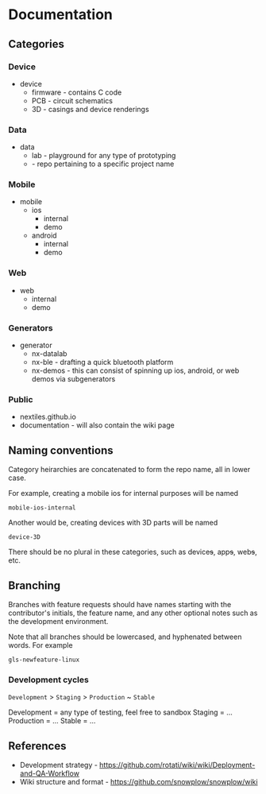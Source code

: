 # Documentation

## Categories

### Device
- device
  - firmware - contains C code
  - PCB - circuit schematics
  - 3D - casings and device renderings
  
### Data
- data
  - lab - playground for any type of prototyping
  - <name> - repo pertaining to a specific project name

### Mobile
- mobile
  - ios
    - internal
    - demo
  - android
    - internal
    - demo

### Web
- web
  - internal
  - demo
  
### Generators
- generator
  - nx-datalab
  - nx-ble - drafting a quick bluetooth platform
  - nx-demos - this can consist of spinning up ios, android, or web demos via subgenerators
  
### Public
- nextiles.github.io
- documentation - will also contain the wiki page

## Naming conventions

Category heirarchies are concatenated to form the repo name, all in lower case.

For example, creating a mobile ios for internal purposes will be named

```
mobile-ios-internal
```

Another would be, creating devices with 3D parts will be named

```
device-3D
```

There should be no plural in these categories, such as device~~s~~, app~~s~~, web~~s~~, etc.

## Branching

Branches with feature requests should have names starting with the contributor's initials, the feature name, and any other optional notes such as the development environment.

Note that all branches should be lowercased, and hyphenated between words. For example

```
gls-newfeature-linux
```

### Development cycles

`Development` > `Staging` > `Production` ~ `Stable`

Development = any type of testing, feel free to sandbox
Staging = ... 
Production = ...
Stable = ...

## References
- Development strategy - https://github.com/rotati/wiki/wiki/Deployment-and-QA-Workflow
- Wiki structure and format - https://github.com/snowplow/snowplow/wiki
